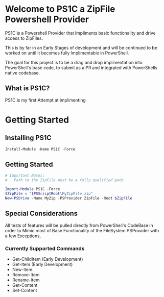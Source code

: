 # Welcome to PS1C a ZipFile Powershell Provider

PS1C is a Powershell Provider that Impliments basic functionality and drive access to ZipFiles.

This is by far in an Early Stages of development and will be continued to be worked on until it becomes fully Implimentable in PowerShell.

The goal for this project is to be a drag and drop implimentation into PowerShell's base code, to submit as a PR and integrated with PowerShells native codebase.

## What is PS1C?
PS1C is my first Attempt at implimenting 

# Getting Started

## Installing PS1C
``` powershell
Install-Module -Name PS1C -Force
```

## Getting Started
``` powershell
# Important Notes:
#   Path to the ZipFile must be a fully qualified path

Import-Module PS1C -Force
$ZipFile = "$PSScriptRoot\MyZipFile.zip"
New-PSDrive -Name MyZip -PSProvider ZipFile -Root $ZipFile
```

## Special Considerations

All tests of features will be pulled directly from PowerShell's CodeBase in order to Mimic most of Base Functionality of the FileSystem PSProvider with a few Exceptions.

### Currently Supported Commands

* Get-ChildItem (Early Development)
* Get-Item (Early Development)
* New-Item
* Remove-Item
* Rename-Item
* Get-Content
* Set-Content
